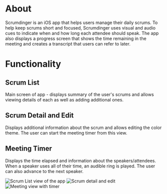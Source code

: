 # About
Scrumdinger is an iOS app that helps users manage their daily scrums. To help keep scrums short and focused, Scrumdinger uses visual and audio cues to indicate when and how long each attendee should speak. The app also displays a progress screen that shows the time remaining in the meeting and creates a transcript that users can refer to later. 

# Functionality
## Scrum List
Main screen of app - displays summary of the user's scrums and allows viewing details of each as well as adding additional ones. 


## Scrum Detail and Edit
Displays additional information about the scrum and allows editing the color theme. The user can start the meeting timer from this view. 


## Meeting Timer
Displays the time elapsed and information about the speakers/attendees. When a speaker uses all of their time, an audible ring is played. The user can also advance to the next speaker. 


![Scrum List view of the app](https://user-images.githubusercontent.com/42516500/180942286-958d1fbf-2f8c-4eec-b37f-f4f04876ae5f.png)        ![Scrum detail and edit](https://user-images.githubusercontent.com/42516500/180942301-4b92b3ac-b61c-4eda-aecf-2dd0d37f9cf3.png)        ![Meeting view with timer](https://user-images.githubusercontent.com/42516500/180942312-5d9dfc6d-f183-495c-997e-af25930621ac.png)
